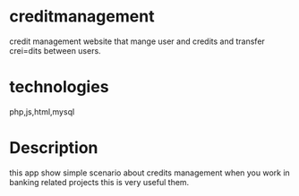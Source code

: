 # creditmanagement
credit management website that mange user and credits and transfer crei=dits between users.
# technologies
php,js,html,mysql
# Description
this app show simple scenario about credits management
when you work in banking related projects this is very useful them.
